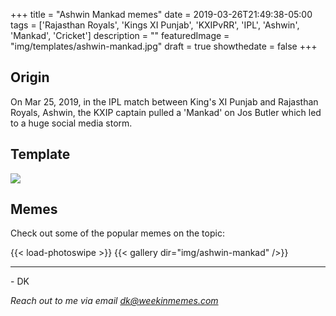 +++
title = "Ashwin Mankad memes"
date = 2019-03-26T21:49:38-05:00
tags = ['Rajasthan Royals', 'Kings XI Punjab', 'KXIPvRR', 'IPL', 'Ashwin', 'Mankad', 'Cricket']
description = ""
featuredImage = "img/templates/ashwin-mankad.jpg"
draft = true
showthedate = false
+++

## Origin

On Mar 25, 2019, in the IPL match between King's XI Punjab and Rajasthan Royals, Ashwin, the KXIP captain pulled a 'Mankad' on Jos Butler which led to a huge social media storm.
<!--more-->


## Template

![](img/templates/ashwin-mankad.jpg)

## Memes

Check out some of the popular memes on the topic:

{{< load-photoswipe >}}
{{< gallery dir="img/ashwin-mankad" />}}

---
\- DK

*Reach out to me via email dk@weekinmemes.com*
